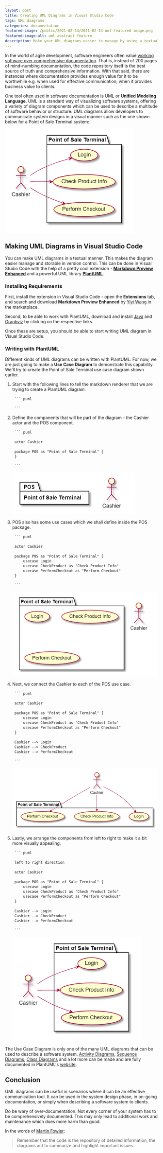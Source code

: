 ```yaml
---
layout: post
title: Creating UML Diagrams in Visual Studio Code
tags: UML diagrams
categories: documentation
featured-image: /public/2021-02-14/2021-02-14-uml-featured-image.png
featured-image-alt: uml abstract feature
description: Make your UML diagrams easier to manage by using a textual format. All with the help of a useful Visual Studio Code extension.
---
```


In the world of agile development, software engineers often value [working software over comprehensive documentation](https://agilemanifesto.org/). That is, instead of 200 pages of mind-numbing documentation, the code repository itself is the best source of truth and comprehensive information. With that said, there are instances where documentation provides enough value for it to be worthwhile e.g. when used for effective communication, when it provides business value to clients.

One tool often used in software documentation is UML or **Unified Modeling Language**. UML is a standard way of visualizing software systems, offering a variety of diagram components which can be used to describe a multitude of software behavior or structure. UML diagrams allow developers to communicate system designs in a visual manner such as the one shown below for a Point of Sale Terminal system:

![Use Case Diagram](/public/2021-02-14/2021-02-14-use-case-diagram.png "Use Case Diagram")

## Making UML Diagrams in Visual Studio Code

You can make UML diagrams in a textual manner. This makes the diagram easier manage and storable in version control. This can be done in Visual Studio Code with the help of a pretty cool extension - **[Markdown Preview Enhanced](https://marketplace.visualstudio.com/items?itemName=shd101wyy.markdown-preview-enhanced)** and a powerful UML library **[PlantUML](https://plantuml.com/)**.

### Installing Requirements

First, install the extension in Visual Studio Code - open the **Extensions** tab, and search and download **Markdown Preview Enhanced** by [Yiyi Wang
](https://marketplace.visualstudio.com/publishers/shd101wyy) in the marketplace.

Second, to be able to work with PlantUML, download and install [Java](https://www.java.com/en/download/) and [Graphviz](https://plantuml.com/graphviz-dot#189beacd87f5ff7d) by clicking on the respective links.

Once these are setup, you should be able to start writing UML diagram in Visual Studio Code.

### Writing with PlantUML

Different kinds of UML diagrams can be written with PlantUML. For now, we are just going to make a **Use Case Diagram** to demonstrate this capability. We'll try to create the Point of Sale Terminal use case diagram shown earlier.

1. Start with the following lines to tell the markdown renderer that we are trying to create a PlantUML diagram.

        ``` puml

        ```

2. Define the components that will be part of the diagram - the Cashier actor and the POS component. 

        ``` puml

        actor Cashier

        package POS as "Point of Sale Terminal" {
        }

        ```

    ![Use Case Diagram Components](/public/2021-02-14/2021-02-14-use-case-components.png "Use Case Diagram Components")

3. POS also has some use cases which we shall define inside the POS package.

        ``` puml

        actor Cashier

        package POS as "Point of Sale Terminal" {
            usecase Login
            usecase CheckProduct as "Check Product Info"
            usecase PerformCheckout as "Perform Checkout"
        }

        ```

    ![Use Case Diagram Usecases](/public/2021-02-14/2021-02-14-use-case-usecases.png "Use Case Diagram Usecases")

4. Next, we connect the Cashier to each of the POS use case.

        ``` puml

        actor Cashier

        package POS as "Point of Sale Terminal" {
            usecase Login
            usecase CheckProduct as "Check Product Info"
            usecase PerformCheckout as "Perform Checkout"
        }

        Cashier --> Login
        Cashier --> CheckProduct
        Cashier --> PerformCheckout

        ```

    ![Use Case Diagram Connections](/public/2021-02-14/2021-02-14-use-case-connection.png "Use Case Diagram Connections")

5. Lastly, we arrange the components from left to right to make it a bit more visually appealing.

        ``` puml

        left to right direction

        actor Cashier

        package POS as "Point of Sale Terminal" {
            usecase Login
            usecase CheckProduct as "Check Product Info"
            usecase PerformCheckout as "Perform Checkout"
        }

        Cashier --> Login
        Cashier --> CheckProduct
        Cashier --> PerformCheckout

        ```

    ![Use Case Diagram](/public/2021-02-14/2021-02-14-use-case-diagram.png "Use Case Diagram")

The Use Case Diagram is only one of the many UML diagrams that can be used to describe a software system. [Activity Diagrams](https://plantuml.com/activity-diagram-beta), [Sequence Diagrams](https://plantuml.com/sequence-diagram), [Class Diagrams](https://plantuml.com/class-diagram) and a lot more can be made and are fully documented in PlantUML's [website](https://plantuml.com/).

## Conclusion

UML diagrams can be useful in scenarios where it can be an effective communication tool. It can be used in the system design phase, in on-going documentation, or simply when describing a software system to clients.

Do be wary of over-documentation. Not every corner of your system has to be comprehensively documented. This may only lead to additional work and maintenance which does more harm than good.

In the words of [Martin Fowler](https://martinfowler.com/articles/designDead.html#UmlAndXp):

> Remember that the code is the repository of detailed information, the diagrams act to summarize and highlight important issues.